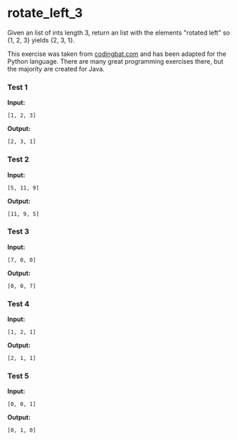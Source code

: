 # rotate_left_3





Given an list of ints length 3, return an list with the elements "rotated left" so {1, 2, 3} yields {2, 3, 1}.

This exercise was taken from [codingbat.com](https://codingbat.com/prob/p185139) and has been adapted for the Python language. There are many great programming exercises there, but the majority are created for Java.






### Test 1
**Input:**
```
[1, 2, 3]
```
**Output:**
```
[2, 3, 1]
```
### Test 2
**Input:**
```
[5, 11, 9]
```
**Output:**
```
[11, 9, 5]
```
### Test 3
**Input:**
```
[7, 0, 0]
```
**Output:**
```
[0, 0, 7]
```
### Test 4
**Input:**
```
[1, 2, 1]
```
**Output:**
```
[2, 1, 1]
```
### Test 5
**Input:**
```
[0, 0, 1]
```
**Output:**
```
[0, 1, 0]
```

